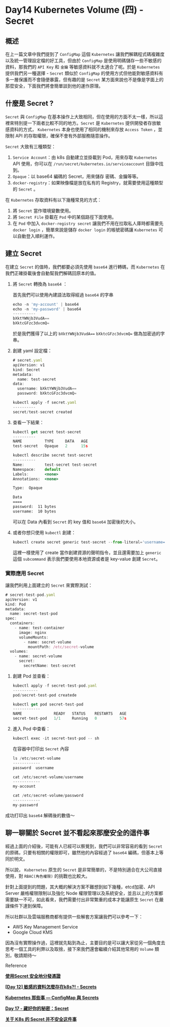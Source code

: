 # Day14 Kubernetes Volume (四) - Secret

## 概述

在上一篇文章中我們提到了 `ConfigMap` 這個 `Kubernetes` 讓我們解耦程式碼複雜度以及統一管理設定檔的好工具，但由於 `ConfigMap` 是使用明碼儲存一些不敏感的資料，那我們的 `API Key` 和 `金鑰` 等敏感資料就不太適合了呢。於是 `Kubernetes` 提供我們另一種選擇 - `Secret` 類似於 `ConfigMap` 的使用方式但他能對敏感資料有多一層保護而不會隨便暴露，但有趣的是 `Secret` 某方面來說也不是像是字面上的那麼安全，下面我們將會簡單談到他的運作原理。

## ****什麼是 Secret ?****

`Secret` 與 `ConfigMap` 在基本操作上大致相同，但在使用的方面不太一樣，所以這裡來特別提一下兩者比較不同的地方。`Secret` 是 `Kubernetes` 提供開發者存放敏感資料的方式， `Kubernetes` 本身也使用了相同的機制來存放 `Access Token` ，並限制 API 的存取權限，確保不會有外部服務隨意操作。

`Secret` 大致有三種類型：

1. `Service Account`：由 k8s 自動建立並掛載到 Pod，用來存取 `Kubernetes` API 使用，你可以在 `/run/secret/kubernetes.io/serviceaccount` 目錄中找到。
2. `Opaque`：以 base64 編碼的 Secret，用來儲存 密碼、金鑰等等。
3. `docker-registry`：如果映像檔是放在私有的 Registry，就需要使用這種類型的 `Secret` 。

在 `Kubernetes` 存取資料有以下幾種常見的方式：

1. 將 `Secret` 當作環境變數使用。
2. 將 `Secret File` 掛載在 `Pod` 中的某個路徑下面使用。
3. 在 `Pod` 中加入 `docker-registry secret` 讓我們不用在拉取私人庫時都需要先 `docker login` ，簡單來說是儲存 `docker login` 的帳號密碼讓 `Kubernetes` 可以自動登入順利運作。

## 建立 Secret

在建立 `Secret` 的值時，我們都要必須先使用 `base64` 進行轉碼，而 `Kubernetes` 在我們正確掛載後會自動幫我們解碼回原本的值。

1. 將 `Secret` 轉換為 `base64` ：

   首先我們可以使用內建語法取得經過 `base64` 的字串

    ```jsx
    echo -n 'my-account' | base64
    echo -n 'my-password' | base64
    ----------
    bXktYWNjb3VudA==
    bXktcGFzc3dvcmQ=
    ```

   於是我們獲得了以上的 `bXktYWNjb3VudA==` `bXktcGFzc3dvcmQ=` 做為加密過的字串。

2. 創建 yaml 設定檔：

    ```jsx
    # secret.yaml
    apiVersion: v1
    kind: Secret
    metadata:
      name: test-secret
    data:
      username: bXktYWNjb3VudA==
      password: bXktcGFzc3dvcmQ=
    ```

    ```jsx
    kubectl apply -f secret.yaml
    ----------
    secret/test-secret created
    ```

3. 查看一下結果：

    ```jsx
    kubectl get secret test-secret
    ----------
    NAME          TYPE     DATA   AGE
    test-secret   Opaque   2      15s
    ```

    ```jsx
    kubectl describe secret test-secret
    ----------
    Name:         test-secret test-secret
    Namespace:    default
    Labels:       <none>
    Annotations:  <none>
    
    Type:  Opaque
    
    Data
    ====
    password:  11 bytes
    username:  10 bytes
    ```

   可以在 Data 內看到 `Secret` 的 key 值和 `base64` 加密後的大小。

4. 或者你想只使用 `kubectl` 創建：

    ```jsx
    kubectl create secret generic test-secret --from-literal='username=my-account' --from-literal='password=my-password'
    ```

   這裡一樣使用了 create 當作創建資源的聲明指令，並且還需要加上 `generic` 這個 `subcommand`   表示我們要使用本地資源或者是 key-value 創建 `Secret`。


### 實際應用 Secret

讓我們利用上面建立的 `Secret` 來實際測試：

```jsx
# secret-test-pod.yaml
apiVersion: v1
kind: Pod
metadata:
  name: secret-test-pod
spec:
  containers:
    - name: test-container
      image: nginx
      volumeMounts:
        - name: secret-volume
          mountPath: /etc/secret-volume
  volumes:
    - name: secret-volume
      secret:
        secretName: test-secret
```

1. 創建 Pod 並查看：

    ```jsx
    kubectl apply -f secret-test-pod.yaml
    -----------
    pod/secret-test-pod createde
    ```

    ```jsx
    kubectl get pod secret-test-pod
    ------------
    NAME              READY   STATUS    RESTARTS   AGE
    secret-test-pod   1/1     Running   0          57s
    ```

2. 進入 Pod 中查看：

    ```jsx
    kubectl exec -it secret-test-pod -- sh
    ```

   在容器中打印出 `Secret` 內容

    ```jsx
    ls /etc/secret-volume
    ------------
    password  username
    ```

    ```jsx
    cat /etc/secret-volume/username
    ------------
    my-account
    
    cat /etc/secret-volume/password
    ------------
    my-password
    ```


成功打印出 `base64` 解碼後的數值～

## 聊一聊關於 Secret 並不看起來那麼安全的這件事

經過上面的介紹後，可能有人已經可以察覺到，我們可以非常容易的看到 `Secret` 的原碼，只要有相關的權限即可，雖然他的內容經過了 `base64` 編碼，但基本上等同於明文。

所以說， `Kubernetes` 原生的 `Secret` 是非常簡單的，不是特別適合在大公司直接使用，對 `RBAC(角色權限)` 的挑戰也比較大。

針對上面提到的問題，其大概的解決方案不難想到如下幾種，etcd加密、API Server 嚴格權限限制以及強化 Node 權限管理以及系統安全，並且以上的方案都需要缺一不可，如此看來，我們需要付出非常繁重的成本才能讓原生 `Secret` 在嚴謹條件下達到保障。

所以社群以及雲端服務商都有提供一些解套方案讓我們可以參考一下：

- AWS Key Management Service
- Google Cloud KMS

因為沒有實際操作過，這裡就先點到為止，主要目的是可以讓大家從另一個角度去思考一個工具的利弊以及取捨，接下來我們還會繼續介紹其他常用的 `Volume` 類別，敬請期待～

Reference

****[使用Secret 安全地分發憑證](https://kubernetes.io/zh-cn/docs/tasks/inject-data-application/distribute-credentials-secure/)****

****[[Day 12] 敏感的資料怎麼存在k8s?! - Secrets](https://ithelp.ithome.com.tw/articles/10195094)****

****[Kubernetes 那些事 — ConfigMap 與 Secrets](https://medium.com/andy-blog/kubernetes-%E9%82%A3%E4%BA%9B%E4%BA%8B-configmap-%E8%88%87-secrets-5100606dd06c)****

****[Day 17 - 藏好你的秘密：Secret](https://ithelp.ithome.com.tw/articles/10193940)****

****[关于 K8s 的 Secret 并不安全这件事](http://liubin.org/blog/2021/04/14/k8s-secrets-secret/)****